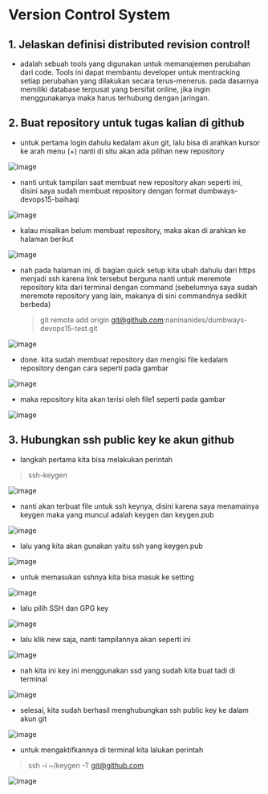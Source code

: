 # Version Control System

## 1.  Jelaskan definisi distributed revision control! 
   - adalah sebuah tools yang digunakan untuk memanajemen perubahan dari code. Tools ini dapat membantu developer untuk mentracking setiap perubahan yang dilakukan            secara terus-menerus. pada dasarnya memiliki database terpusat yang bersifat online, jika ingin menggunakanya maka harus terhubung dengan jaringan.

## 2. Buat repository untuk tugas kalian di github
  - untuk pertama login dahulu kedalam akun git, lalu bisa di arahkan kursor ke arah menu (+) nanti di situ akan ada pilihan  new repository 

![image](https://user-images.githubusercontent.com/68781074/212219936-e04cdc01-d268-46b5-bb46-d458acecc651.png)

  - nanti untuk tampilan saat membuat new repository akan seperti ini, disini saya sudah membuat repository dengan format dumbways-devops15-baihaqi
  
  ![image](https://user-images.githubusercontent.com/68781074/212220288-dded185e-2c14-41dc-af9c-11dabdf531d5.png)

  - kalau misalkan belum membuat repository, maka akan di arahkan ke halaman berikut
  
  ![image](https://user-images.githubusercontent.com/68781074/212220681-095627e5-1548-4d2b-8495-dddc0999e9f9.png)

  - nah pada halaman ini, di bagian quick setup kita ubah dahulu dari https menjadi ssh karena link tersebut berguna nanti untuk meremote repository kita dari terminal
    dengan command (sebelumnya saya sudah meremote repository yang lain, makanya di sini commandnya sedikit berbeda)
    > git remote add origin git@github.com:naninanides/dumbways-devops15-test.git
  
  ![image](https://user-images.githubusercontent.com/68781074/212222949-78bfb9a2-2c62-49a7-923d-8d7509be48ca.png)

  - done. kita sudah membuat repository dan mengisi file kedalam repository dengan cara seperti pada gambar
  
 ![image](https://user-images.githubusercontent.com/68781074/212223437-661af83c-62ea-4b7f-9f2f-d3cf6ceaddd8.png)

  - maka repository kita akan terisi oleh file1 seperti pada gambar
  
  ![image](https://user-images.githubusercontent.com/68781074/212223504-5616a2bd-92e0-41f5-a76e-cbf101adc897.png)

## 3. Hubungkan ssh public key ke akun github

  - langkah pertama kita bisa melakukan perintah
  > ssh-keygen

![image](https://user-images.githubusercontent.com/68781074/212227337-7e5bc276-bf58-4bf8-ad1f-7fd98d34e8fe.png)

  - nanti akan terbuat file untuk ssh keynya, disini karena saya menamainya keygen maka yang muncul adalah keygen dan keygen.pub

![image](https://user-images.githubusercontent.com/68781074/212227702-ba824bed-a546-45e2-9b83-40a260c373bf.png)

  - lalu yang kita akan gunakan yaitu ssh yang keygen.pub
  
  ![image](https://user-images.githubusercontent.com/68781074/212227968-cddf29bf-d4a1-468d-aec0-46513ab8a419.png)
  
  
  - untuk memasukan sshnya kita bisa masuk ke setting

![image](https://user-images.githubusercontent.com/68781074/212228022-1da23eed-3755-4469-be1d-5a104a5b35b4.png)

  - lalu pilih SSH dan GPG key
  
![image](https://user-images.githubusercontent.com/68781074/212228071-6c5a8a8f-2ce3-4b79-b12b-a7d7eafcf521.png)

  - lalu klik new saja, nanti tampilannya akan seperti ini

![image](https://user-images.githubusercontent.com/68781074/212228210-b2f67f78-8341-4fe5-bc31-01b268ed2f7e.png)

  - nah kita ini key ini menggunakan ssd yang sudah kita buat tadi di terminal

![image](https://user-images.githubusercontent.com/68781074/212228296-030af78e-5ac6-47bd-9632-fe1f6ab5aef2.png)

  - selesai, kita sudah berhasil menghubungkan ssh public key ke dalam akun git

![image](https://user-images.githubusercontent.com/68781074/212228496-e13e02fc-2ea7-4d9d-8a30-1ba9ea6b9643.png)

  - untuk mengaktifkannya di terminal kita lalukan perintah
   > ssh -i ~/keygen -T git@github.com

![image](https://user-images.githubusercontent.com/68781074/212228665-667d7771-b9c6-4b03-902a-9c929331f257.png)
